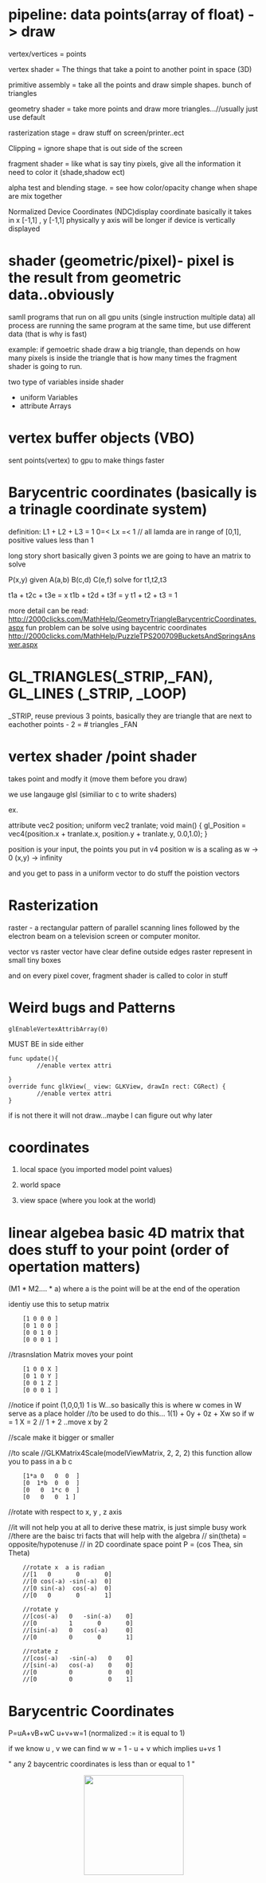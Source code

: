 

# pipeline:  data points(array of float) -> draw

vertex/vertices = points

vertex shader   = The things that take a point to another point in space (3D)

primitive assembly = take all the points and draw simple shapes. bunch of triangles

geometry shader  = take more points and draw more triangles...//usually just use default

rasterization stage  = draw stuff on screen/printer..ect

Clipping = ignore shape that is out side of the screen

fragment shader = like what is say tiny pixels, give all the information it need to color it (shade,shadow ect)

alpha test and blending stage. = see how color/opacity change when shape are mix together

Normalized Device Coordinates (NDC)display coordinate 
basically it takes in x [-1,1] , y [-1,1]
physically y axis will be longer if device is vertically displayed

# shader (geometric/pixel)-  pixel is the result from geometric data..obviously
samll programs that run on all gpu units (single instruction multiple data)
all process are running the same program at the same time, but use different data (that is why is fast)

example: if gemoetric shade draw a big triangle, than depends on how many pixels is inside the triangle
that is how many times the fragment shader is going to run.

two type of variables inside shader
* uniform Variables
* attribute Arrays


# vertex buffer objects (VBO) 

sent points(vertex) to gpu to make things faster

# Barycentric coordinates (basically is a trinagle coordinate system)
definition:
L1 + L2 + L3 = 1
0=< Lx =< 1 // all lamda are in range of [0,1], positive values less than 1

long story short basically
given 3 points we are going to have an matrix to solve

P(x,y) given A(a,b) B(c,d) C(e,f) 
solve for t1,t2,t3

t1a + t2c + t3e = x
t1b + t2d + t3f = y
t1 + t2 + t3 = 1

more detail can be read: http://2000clicks.com/MathHelp/GeometryTriangleBarycentricCoordinates.aspx
fun problem can be solve using baycentric coordinates http://2000clicks.com/MathHelp/PuzzleTPS200709BucketsAndSpringsAnswer.aspx


# GL_TRIANGLES(_STRIP,_FAN), GL_LINES (_STRIP, _LOOP)

_STRIP, reuse previous 3 points, basically they are triangle that are next to eachother
points - 2 = # triangles
_FAN

# vertex shader /point shader

takes point and modfy it (move them before you draw)

we use langauge glsl (similiar to c to write shaders)

ex.

attribute vec2 position;
uniform vec2 tranlate;
void main()
{
    gl_Position = vec4(position.x + tranlate.x, position.y + tranlate.y, 0.0,1.0);
}


position is your input, the points you put in
v4 position w is a scaling as w -> 0 (x,y) -> infinity

and you get to pass in a uniform vector to do stuff the poistion vectors

# Rasterization

raster - a rectangular pattern of parallel scanning lines followed by the electron beam on a 
television screen or computer monitor.

vector vs raster
vector have clear define outside edges
raster represent in small tiny boxes

and on every pixel cover, fragment shader is called to color in stuff


# Weird bugs and Patterns 


    glEnableVertexAttribArray(0) 
MUST BE in side either
 
    func update(){
            //enable vertex attri
        
    }
    override func glkView(_ view: GLKView, drawIn rect: CGRect) {
            //enable vertex attri
    }
    
if is not there it will not draw...maybe I can figure out why later     
 
# coordinates

1. local space (you imported model point values)

2. world space

3. view space (where  you look at the world)

# linear algebea basic 4D matrix that does stuff to your point (order of opertation matters)
(M1 * M2.... * a)  where a is the point will be at the end of the operation

identiy use this to setup matrix

        [1 0 0 0 ]
        [0 1 0 0 ]
        [0 0 1 0 ]
        [0 0 0 1 ]
        
//trasnslation Matrix moves your point

        [1 0 0 X ]
        [0 1 0 Y ]
        [0 0 1 Z ]
        [0 0 0 1 ]
        
//notice if point (1,0,0,1)   1 is W...so basically this is where w comes in W serve as a place holder
//to be used to do this... 1(1) + 0y + 0z + Xw  so if w = 1  X = 2
// 1 + 2 ..move x  by 2
        
//scale  make it bigger or smaller

 //to scale 
 //GLKMatrix4Scale(modelViewMatrix, 2, 2, 2) this function allow you to pass in a b c
 
        [1*a 0   0  0  ]
        [0  1*b  0  0  ] 
        [0   0  1*c 0  ]
        [0   0   0  1 ]
        
        
//rotate with respect to x, y , z axis

//it will not help you at all to derive these matrix, is just simple busy work
//there are the baisc tri facts that will help with the algebra
// sin(theta) = opposite/hypotenuse
// in 2D coordinate space point P = (cos Thea, sin Theta)

        //rotate x  a is radian
        //[1   0       0       0]
        //[0 cos(-a) -sin(-a)  0]
        //[0 sin(-a)  cos(-a)  0]
        //[0   0       0       1]
        
        //rotate y
        //[cos(-a)   0   -sin(-a)    0]
        //[0         1       0       0]
        //[sin(-a)   0   cos(-a)     0]
        //[0         0       0       1]
        
        //rotate z
        //[cos(-a)   -sin(-a)   0    0]
        //[sin(-a)   cos(-a)    0    0]
        //[0         0          0    0]
        //[0         0          0    1]
        

#  Barycentric Coordinates
P=uA+vB+wC
u+v+w=1  (normalized := it is equal to 1)

if we know u , v we can find w
w = 1 - u + v
which implies  u+v≤ 1

" any 2 baycentric coordinates is less than or equal to 1 "


<p align="center">
  <img src="https://github.com/ericyu423/sizeClassProgrammatically/blob/master/port.png" width="200"/> 
</p>

 
